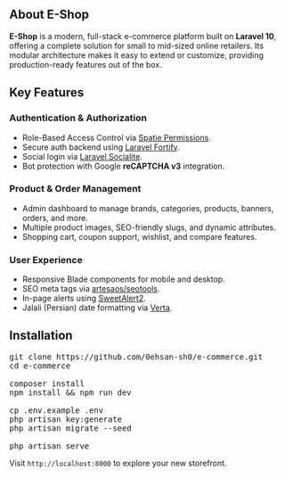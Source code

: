 <h2>About E-Shop</h2>

<p><strong>E-Shop</strong> is a modern, full-stack e-commerce platform built on <strong>Laravel 10</strong>, offering a complete solution for small to mid-sized online retailers. Its modular architecture makes it easy to extend or customize, providing production-ready features out of the box.</p>

<h2>Key Features</h2>

<h3>Authentication & Authorization</h3>
<ul>
  <li>Role-Based Access Control via <a href="https://spatie.be/docs/laravel-permission/v6/introduction" target="_blank">Spatie Permissions</a>.</li>
  <li>Secure auth backend using <a href="https://laravel.com/docs/12.x/fortify" target="_blank">Laravel Fortify</a>.</li>
  <li>Social login via <a href="https://laravel.com/docs/12.x/socialite" target="_blank">Laravel Socialite</a>.</li>
  <li>Bot protection with Google <strong>reCAPTCHA v3</strong> integration.</li>
</ul>

<h3>Product & Order Management</h3>
<ul>
  <li>Admin dashboard to manage brands, categories, products, banners, orders, and more.</li>
  <li>Multiple product images, SEO-friendly slugs, and dynamic attributes.</li>
  <li>Shopping cart, coupon support, wishlist, and compare features.</li>
</ul>

<h3>User Experience</h3>
<ul>
  <li>Responsive Blade components for mobile and desktop.</li>
  <li>SEO meta tags via <a href="https://github.com/artesaos/seotools" target="_blank">artesaos/seotools</a>.</li>
  <li>In-page alerts using <a href="https://sweetalert2.github.io/" target="_blank">SweetAlert2</a>.</li>
  <li>Jalali (Persian) date formatting via <a href="https://hekmatinasser.github.io/verta/" target="_blank">Verta</a>.</li>
</ul>

<h2>Installation</h2>

<pre>
git clone https://github.com/0ehsan-sh0/e-commerce.git
cd e-commerce

composer install
npm install && npm run dev

cp .env.example .env
php artisan key:generate
php artisan migrate --seed

php artisan serve
</pre>

<p>Visit <code>http://localhost:8000</code> to explore your new storefront.</p>
